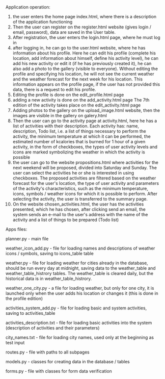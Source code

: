 Application operation:
1. the user enters the home page index.html, where there is a description of the application functioning
2. Then the user can register on the register.html website (gives login / email, password), data are saved in the User table.
3. After registration, the user enters the login.html page, where he must log in
4. after logging in, he can go to the user.html website, where he has information about his profile. Here he can edit his profile (complete his location, add information about himself, define his activity level), he can add his new activity or edit it (if he has previously created it), he can also add a photo to the gallery (visible to everyone).
Without editing the profile and specifying his location, he will not see the current weather and the weather forecast for the next week for his location. This information appears on the profile page, if the user has not provided this data, there is a request to edit his profile.
5. Editing the profile is done on the edit_profile.html page
6. adding a new activity is done on the add_activity.html page
The 7th edition of the activity takes place on the edit_activity.html page
8. Adding photos to the gallery on the upload_image.html website, then the images are visible in the gallery on galery.html
9. Then the user can go to the activity page at activity.html, here he has a list of activities with their description. Each activity has: name, description, Todo list, i.e. a list of things necessary to perform the activity, the minimum temperature at which it can be performed, the estimated number of kcalories that is burned for 1 hour of a given activity, in the form of checkboxes, the types of user activity levels and icons are marked symbolizing the weather in which the activity is possible
10. the user can go to the website propositions.html where activities for the next weekend will be proposed, divided into Saturday and Sunday. The user can select the activities he or she is interested in using checkboxes.
The proposed activities are filtered based on the weather forecast for the user's location, the type of user activity and parameters of the activity's characteristics, such as the minimum temperature, icons, symbols / weather icons for which it is possible to perform. After selecting the activity, the user is transferred to the summary page.
11. On the website chosen_activities.html, the user has the activities presented, which he has chosen, after clicking send an email, the system sends an e-mail to the user's address with the name of the activity and a list of things to be prepared (Todo list)


Apps files:

planner.py - main file

weather_icon_add.py - file for loading names and descriptions of weather icons / symbols, saving to icons_table table

weather.py - file for loading weather for cities already in the database, should be run every day at midnight, saving data to the weather_table and weather_table_histrory tables. The weather_table is cleared daily, but the historical data is in weather_table_histrory.

weather_one_city.py - a file for loading weather, but only for one city, it is launched only when the user adds his location or changes it (this is done in the profile edition)

activities_system_add.py - file for loading basic and system activities, saving to activities_table

activities_description.txt - file for loading basic activities into the system (description of activities and their parameters)

city_names.txt - file for loading city names, used only at the beginning as test input

routes.py - file with paths to all subpages

models.py - classes for creating data in the database / tables

forms.py - file with classes for form data verification